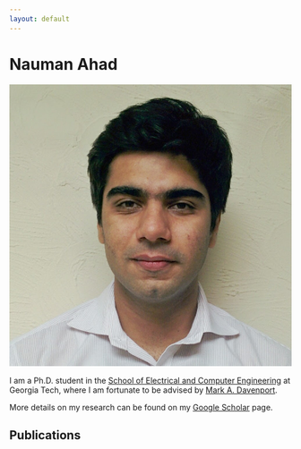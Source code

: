 ```yaml
---
layout: default
---
```






# Nauman Ahad

<img class="profile-picture" src="linkdn_photo.jpeg">

I am a Ph.D. student in the [School of Electrical and Computer Engineering](https://www.ece.gatech.edu) at Georgia Tech, where I am fortunate to be advised by [Mark A. Davenport](https://mdav.ece.gatech.edu). 



More details on my research can be found on my [Google Scholar](https://scholar.google.com/citations?hl=en&user=Z-UiPTQAAAAJ) page.



## Publications


